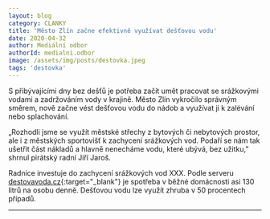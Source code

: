 ```yaml
---
layout: blog
category: CLANKY
title: 'Město Zlín začne efektivně využívat dešťovou vodu'
date: 2020-04-32
author: Mediální odbor
authorId: medialni.odbor
image: /assets/img/posts/destovka.jpeg
tags: 'destovka'
---
```


S přibývajícími dny bez dešťů je potřeba začít umět pracovat se srážkovými vodami a zadržováním vody v krajině. Město Zlín vykročilo správným směrem, nově začne vést dešťovou vodu do nádob a využívat ji k zalévání nebo splachování.

„Rozhodli jsme se využít městské střechy z bytových či nebytových prostor, ale i z městských sportovišť k zachycení srážkových vod. Podaří se nám tak ušetřit část nákladů a hlavně nenecháme vodu, které ubývá, bez užitku,” shrnul pirátský radní Jiří Jaroš.

Radnice investuje do zachycení srážkových vod XXX. Podle serveru [destovavoda.cz](www.destovavoda.cz){:target="_blank"} je spotřeba v běžné domácnosti asi 130 litrů na osobu denně. Dešťovou vodu lze využít zhruba v 50 procentech případů.
- - -
